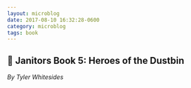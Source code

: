 ```yaml
---
layout: microblog
date: 2017-08-10 16:32:28-0600
category: microblog
tags: book
---
```

## 📖 Janitors Book 5: Heroes of the Dustbin
*By Tyler Whitesides*
